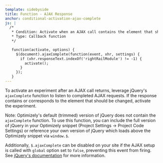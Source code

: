 ```yaml
---
template: sidebyside
title: Function - AJAX Response
anchor: conditional-activation-ajax-complete
js: |
  /*
   * Condition: Activate when an AJAX call contains the element that should be changed
   * Type: Callback function
   */

   function(activate, options) {
     $(document).ajaxComplete(function(event, xhr, settings) {
       if (xhr.responseText.indexOf('rightRailModule') != -1) {
         activate();
       }
     });
   }
---
```


To activate an experiment after an AJAX call returns, leverage jQuery's `ajaxComplete` function to listen to completed AJAX requests. If the response contains or corresponds to the element that should be changed, activate the experiment.

Note: Optimizely's default (trimmed) version of jQuery does not contain the `ajaxComplete` function. To use this function, you can include the full version of jQuery in your Optimizely snippet (Project Settings -> Project Code Settings) or reference your own version of jQuery which loads above the Optimizely snippet via `window.$`.

Additionally, `$.ajaxComplete` can be disabled on your site if the AJAX setup is called with `global` option set to `false`, preventing this event from firing. See [jQuery's documentation](http://api.jquery.com/ajaxcomplete/) for more information.

